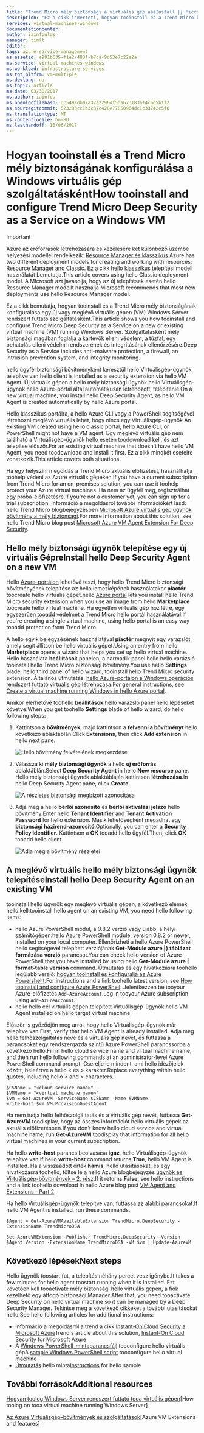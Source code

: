 ```yaml
---
title: "Trend Micro mély biztonsági a virtuális gép aaaInstall |} Microsoft Docs"
description: "Ez a cikk ismerteti, hogyan tooinstall és a Trend Micro biztonságának konfigurálása a hello klasszikus telepítési modellt az Azure-ban létrehozott virtuális gép."
services: virtual-machines-windows
documentationcenter: 
author: iainfoulds
manager: timlt
editor: 
tags: azure-service-management
ms.assetid: e991b635-f1e2-483f-b7ca-9d53e7c22e2a
ms.service: virtual-machines-windows
ms.workload: infrastructure-services
ms.tgt_pltfrm: vm-multiple
ms.devlang: na
ms.topic: article
ms.date: 03/30/2017
ms.author: iainfou
ms.openlocfilehash: dc5492db07a37a2296df5da673183a14c6d5b1f2
ms.sourcegitcommit: 523283cc1b3c37c428e77850964dc1c33742c5f0
ms.translationtype: MT
ms.contentlocale: hu-HU
ms.lasthandoff: 10/06/2017
---
```

# <a name="how-tooinstall-and-configure-trend-micro-deep-security-as-a-service-on-a-windows-vm"></a><span data-ttu-id="9c5d9-103">Hogyan tooinstall és a Trend Micro mély biztonságának konfigurálása a Windows virtuális gép szolgáltatásként</span><span class="sxs-lookup"><span data-stu-id="9c5d9-103">How tooinstall and configure Trend Micro Deep Security as a Service on a Windows VM</span></span>
> [!IMPORTANT]
> <span data-ttu-id="9c5d9-104">Azure az erőforrások létrehozására és kezelésére két különböző üzembe helyezési modellel rendelkezik: [Resource Manager és klasszikus](../../../resource-manager-deployment-model.md).</span><span class="sxs-lookup"><span data-stu-id="9c5d9-104">Azure has two different deployment models for creating and working with resources: [Resource Manager and Classic](../../../resource-manager-deployment-model.md).</span></span> <span data-ttu-id="9c5d9-105">Ez a cikk hello klasszikus telepítési modell használatát bemutatja.</span><span class="sxs-lookup"><span data-stu-id="9c5d9-105">This article covers using hello Classic deployment model.</span></span> <span data-ttu-id="9c5d9-106">A Microsoft azt javasolja, hogy az új telepítések esetén hello Resource Manager modellt használja.</span><span class="sxs-lookup"><span data-stu-id="9c5d9-106">Microsoft recommends that most new deployments use hello Resource Manager model.</span></span>

<span data-ttu-id="9c5d9-107">Ez a cikk bemutatja, hogyan tooinstall és a Trend Micro mély biztonságának konfigurálása egy új vagy meglévő virtuális gépen (VM) Windows Server rendszert futtató szolgáltatásként.</span><span class="sxs-lookup"><span data-stu-id="9c5d9-107">This article shows you how tooinstall and configure Trend Micro Deep Security as a Service on a new or existing virtual machine (VM) running Windows Server.</span></span> <span data-ttu-id="9c5d9-108">Szolgáltatásként mély biztonsági magában foglalja a kártevők elleni védelem, a tűzfal, egy behatolás elleni védelmi rendszerének és integritásának ellenőrzésére.</span><span class="sxs-lookup"><span data-stu-id="9c5d9-108">Deep Security as a Service includes anti-malware protection, a firewall, an intrusion prevention system, and integrity monitoring.</span></span>

<span data-ttu-id="9c5d9-109">hello ügyfél biztonsági bővítményként keresztül hello Virtuálisgép-ügynök telepítve van.</span><span class="sxs-lookup"><span data-stu-id="9c5d9-109">hello client is installed as a security extension via hello VM Agent.</span></span> <span data-ttu-id="9c5d9-110">Új virtuális gépen a hello mély biztonsági ügynök hello Virtuálisgép-ügynök hello Azure-portál által automatikusan létrehozott, telepítenie.</span><span class="sxs-lookup"><span data-stu-id="9c5d9-110">On a new virtual machine, you install hello Deep Security Agent, as hello VM Agent is created automatically by hello Azure portal.</span></span>

<span data-ttu-id="9c5d9-111">Hello klasszikus portálra, a hello Azure CLI vagy a PowerShell segítségével létrehozni meglévő virtuális lehet, hogy nincs egy Virtuálisgép-ügynök.</span><span class="sxs-lookup"><span data-stu-id="9c5d9-111">An existing VM created using hello classic portal, hello Azure CLI, or PowerShell might not have a VM agent.</span></span> <span data-ttu-id="9c5d9-112">Egy meglévő virtuális gép nem található a Virtuálisgép-ügynök hello esetén toodownload kell, és azt telepítse először.</span><span class="sxs-lookup"><span data-stu-id="9c5d9-112">For an existing virtual machine that doesn't have hello VM Agent, you need toodownload and install it first.</span></span> <span data-ttu-id="9c5d9-113">Ez a cikk mindkét eseteire vonatkozik.</span><span class="sxs-lookup"><span data-stu-id="9c5d9-113">This article covers both situations.</span></span>

<span data-ttu-id="9c5d9-114">Ha egy helyszíni megoldás a Trend Micro aktuális előfizetést, használhatja toohelp védeni az Azure virtuális gépeken.</span><span class="sxs-lookup"><span data-stu-id="9c5d9-114">If you have a current subscription from Trend Micro for an on-premises solution, you can use it toohelp protect your Azure virtual machines.</span></span> <span data-ttu-id="9c5d9-115">Ha nem az ügyfél még, regisztrálhat egy próba-előfizetésre.</span><span class="sxs-lookup"><span data-stu-id="9c5d9-115">If you're not a customer yet, you can sign up for a trial subscription.</span></span> <span data-ttu-id="9c5d9-116">Információ a megoldásról további információkért lásd: hello Trend Micro blogbejegyzésben [Microsoft Azure virtuális gép ügynök bővítmény a mély biztonsági](http://go.microsoft.com/fwlink/p/?LinkId=403945).</span><span class="sxs-lookup"><span data-stu-id="9c5d9-116">For more information about this solution, see hello Trend Micro blog post [Microsoft Azure VM Agent Extension For Deep Security](http://go.microsoft.com/fwlink/p/?LinkId=403945).</span></span>

## <a name="install-hello-deep-security-agent-on-a-new-vm"></a><span data-ttu-id="9c5d9-117">Hello mély biztonsági ügynök telepítése egy új virtuális Gépre</span><span class="sxs-lookup"><span data-stu-id="9c5d9-117">Install hello Deep Security Agent on a new VM</span></span>

<span data-ttu-id="9c5d9-118">Hello [Azure-portálon](http://portal.azure.com) lehetővé teszi, hogy hello Trend Micro biztonsági bővítményének telepítése az hello lemezképének használatakor **piactér** toocreate hello virtuális gépet.</span><span class="sxs-lookup"><span data-stu-id="9c5d9-118">hello [Azure portal](http://portal.azure.com) lets you install hello Trend Micro security extension when you use an image from hello **Marketplace** toocreate hello virtual machine.</span></span> <span data-ttu-id="9c5d9-119">Ha egyetlen virtuális gép hoz létre, egy egyszerűen tooadd védelmet a Trend Micro hello portál használatával.</span><span class="sxs-lookup"><span data-stu-id="9c5d9-119">If you're creating a single virtual machine, using hello portal is an easy way tooadd protection from Trend Micro.</span></span>

<span data-ttu-id="9c5d9-120">A hello egyik bejegyzésének használatával **piactér** megnyit egy varázslót, amely segít állítson be hello virtuális gépet.</span><span class="sxs-lookup"><span data-stu-id="9c5d9-120">Using an entry from hello **Marketplace** opens a wizard that helps you set up hello virtual machine.</span></span> <span data-ttu-id="9c5d9-121">Hello használata **beállítások** panelen, a harmadik panel hello hello varázsló tooinstall hello Trend Micro biztonsági bővítmény.</span><span class="sxs-lookup"><span data-stu-id="9c5d9-121">You use hello **Settings** blade, hello third panel of hello wizard, tooinstall hello Trend Micro security extension.</span></span>  <span data-ttu-id="9c5d9-122">Általános útmutatás: [hello Azure-portálon a Windows operációs rendszert futtató virtuális gép létrehozása](tutorial.md).</span><span class="sxs-lookup"><span data-stu-id="9c5d9-122">For general instructions, see [Create a virtual machine running Windows in hello Azure portal](tutorial.md).</span></span>

<span data-ttu-id="9c5d9-123">Amikor elérhetővé toohello **beállítások** hello varázsló panel hello lépéseket követve:</span><span class="sxs-lookup"><span data-stu-id="9c5d9-123">When you get toohello **Settings** blade of hello wizard, do hello following steps:</span></span>

1. <span data-ttu-id="9c5d9-124">Kattintson a **bővítmények**, majd kattintson a **felvenni a bővítményt** hello következő ablaktáblán.</span><span class="sxs-lookup"><span data-stu-id="9c5d9-124">Click **Extensions**, then click **Add extension** in hello next pane.</span></span>

   ![Hello bővítmény felvételének megkezdése][1]

2. <span data-ttu-id="9c5d9-126">Válassza ki **mély biztonsági ügynök** a hello **új erőforrás** ablaktáblán.</span><span class="sxs-lookup"><span data-stu-id="9c5d9-126">Select **Deep Security Agent** in hello **New resource** pane.</span></span> <span data-ttu-id="9c5d9-127">Hello mély biztonsági ügynök ablaktábláján kattintson **létrehozása**.</span><span class="sxs-lookup"><span data-stu-id="9c5d9-127">In hello Deep Security Agent pane, click **Create**.</span></span>

   ![A részletes biztonsági megbízott azonosítása][2]

3. <span data-ttu-id="9c5d9-129">Adja meg a hello **bérlői azonosító** és **bérlői aktiválási jelszó** hello bővítmény.</span><span class="sxs-lookup"><span data-stu-id="9c5d9-129">Enter hello **Tenant Identifier** and **Tenant Activation Password** for hello extension.</span></span> <span data-ttu-id="9c5d9-130">Másik lehetőségként megadhat egy **biztonsági házirend-azonosító**.</span><span class="sxs-lookup"><span data-stu-id="9c5d9-130">Optionally, you can enter a **Security Policy Identifier**.</span></span> <span data-ttu-id="9c5d9-131">Kattintson a **OK** tooadd hello ügyfél.</span><span class="sxs-lookup"><span data-stu-id="9c5d9-131">Then, click **OK** tooadd hello client.</span></span>

   ![Adja meg a bővítmény részletei][3]

## <a name="install-hello-deep-security-agent-on-an-existing-vm"></a><span data-ttu-id="9c5d9-133">A meglévő virtuális hello mély biztonsági ügynök telepítése</span><span class="sxs-lookup"><span data-stu-id="9c5d9-133">Install hello Deep Security Agent on an existing VM</span></span>
<span data-ttu-id="9c5d9-134">tooinstall hello ügynök egy meglévő virtuális gépen, a következő elemek hello kell:</span><span class="sxs-lookup"><span data-stu-id="9c5d9-134">tooinstall hello agent on an existing VM, you need hello following items:</span></span>

* <span data-ttu-id="9c5d9-135">hello Azure PowerShell modul, a 0.8.2 verzió vagy újabb, a helyi számítógépen.</span><span class="sxs-lookup"><span data-stu-id="9c5d9-135">hello Azure PowerShell module, version 0.8.2 or newer, installed on your local computer.</span></span> <span data-ttu-id="9c5d9-136">Ellenőrizheti a hello Azure PowerShell hello segítségével telepített verziójának **Get-Module azure |} táblázat formázása verzió** parancsot.</span><span class="sxs-lookup"><span data-stu-id="9c5d9-136">You can check hello version of Azure PowerShell that you have installed by using hello **Get-Module azure | format-table version** command.</span></span> <span data-ttu-id="9c5d9-137">Útmutatás és egy hivatkozásra toohello legújabb verzió: [hogyan tooinstall és konfigurálja az Azure Powershellt](/powershell/azure/overview).</span><span class="sxs-lookup"><span data-stu-id="9c5d9-137">For instructions and a link toohello latest version, see [How tooinstall and configure Azure PowerShell](/powershell/azure/overview).</span></span> <span data-ttu-id="9c5d9-138">Jelentkezzen be tooyour Azure-előfizetés `Add-AzureAccount`.</span><span class="sxs-lookup"><span data-stu-id="9c5d9-138">Log in tooyour Azure subscription using `Add-AzureAccount`.</span></span>
* <span data-ttu-id="9c5d9-139">hello hello cél virtuális gépen telepített Virtuálisgép-ügynök.</span><span class="sxs-lookup"><span data-stu-id="9c5d9-139">hello VM Agent installed on hello target virtual machine.</span></span>

<span data-ttu-id="9c5d9-140">Először is győződjön meg arról, hogy hello Virtuálisgép-ügynök már telepítve van.</span><span class="sxs-lookup"><span data-stu-id="9c5d9-140">First, verify that hello VM Agent is already installed.</span></span> <span data-ttu-id="9c5d9-141">Adja meg hello felhőszolgáltatás neve és a virtuális gép nevét, és futtassa a parancsokat egy rendszergazda szintű Azure PowerShell parancssorba a következő hello.</span><span class="sxs-lookup"><span data-stu-id="9c5d9-141">Fill in hello cloud service name and virtual machine name, and then run hello following commands at an administrator-level Azure PowerShell command prompt.</span></span> <span data-ttu-id="9c5d9-142">Cserélje le mindent, ami hello idézőjelek között, beleértve a hello < és > karakter.</span><span class="sxs-lookup"><span data-stu-id="9c5d9-142">Replace everything within hello quotes, including hello < and > characters.</span></span>

    $CSName = "<cloud service name>"
    $VMName = "<virtual machine name>"
    $vm = Get-AzureVM -ServiceName $CSName -Name $VMName
    write-host $vm.VM.ProvisionGuestAgent

<span data-ttu-id="9c5d9-143">Ha nem tudja hello felhőszolgáltatás és a virtuális gép nevét, futtassa **Get-AzureVM** toodisplay, hogy az összes információt hello virtuális gépek az aktuális előfizetésben.</span><span class="sxs-lookup"><span data-stu-id="9c5d9-143">If you don't know hello cloud service and virtual machine name, run **Get-AzureVM** toodisplay that information for all hello virtual machines in your current subscription.</span></span>

<span data-ttu-id="9c5d9-144">Ha hello **write-host** parancs beolvasása **igaz**, hello Virtuálisgép-ügynök telepítve van.</span><span class="sxs-lookup"><span data-stu-id="9c5d9-144">If hello **write-host** command returns **True**, hello VM Agent is installed.</span></span> <span data-ttu-id="9c5d9-145">Ha a visszaadott érték **hamis**, hello utasításokat, és egy hivatkozásra toohello, töltse le a hello Azure blogbejegyzés [ügynök és Virtuálisgép-bővítmények – 2. rész](http://go.microsoft.com/fwlink/p/?LinkId=403947).</span><span class="sxs-lookup"><span data-stu-id="9c5d9-145">If it returns **False**, see hello instructions and a link toohello download in hello Azure blog post [VM Agent and Extensions - Part 2](http://go.microsoft.com/fwlink/p/?LinkId=403947).</span></span>

<span data-ttu-id="9c5d9-146">Ha hello Virtuálisgép-ügynök telepítve van, futtassa az alábbi parancsokat.</span><span class="sxs-lookup"><span data-stu-id="9c5d9-146">If hello VM Agent is installed, run these commands.</span></span>

    $Agent = Get-AzureVMAvailableExtension TrendMicro.DeepSecurity -ExtensionName TrendMicroDSA

    Set-AzureVMExtension -Publisher TrendMicro.DeepSecurity –Version $Agent.Version -ExtensionName TrendMicroDSA -VM $vm | Update-AzureVM

## <a name="next-steps"></a><span data-ttu-id="9c5d9-147">Következő lépések</span><span class="sxs-lookup"><span data-stu-id="9c5d9-147">Next steps</span></span>
<span data-ttu-id="9c5d9-148">Hello ügynök toostart fut, a telepítés néhány percet vesz igénybe.</span><span class="sxs-lookup"><span data-stu-id="9c5d9-148">It takes a few minutes for hello agent toostart running when it is installed.</span></span> <span data-ttu-id="9c5d9-149">Ezt követően kell tooactivate mély biztonsági hello virtuális gépen, a fiók kezelhető egy átfogó biztonsági Manager.</span><span class="sxs-lookup"><span data-stu-id="9c5d9-149">After that, you need tooactivate Deep Security on hello virtual machine so it can be managed by a Deep Security Manager.</span></span> <span data-ttu-id="9c5d9-150">Tekintse meg a következő cikkeket a további utasításokat hello:</span><span class="sxs-lookup"><span data-stu-id="9c5d9-150">See hello following articles for additional instructions:</span></span>

* <span data-ttu-id="9c5d9-151">Információ a megoldásról a trend a cikk [Instant-On Cloud Security a Microsoft Azure](http://go.microsoft.com/fwlink/?LinkId=404101)</span><span class="sxs-lookup"><span data-stu-id="9c5d9-151">Trend's article about this solution, [Instant-On Cloud Security for Microsoft Azure](http://go.microsoft.com/fwlink/?LinkId=404101)</span></span>
* <span data-ttu-id="9c5d9-152">A [Windows PowerShell-mintaparancsfájl](http://go.microsoft.com/fwlink/?LinkId=404100) tooconfigure hello virtuális gép</span><span class="sxs-lookup"><span data-stu-id="9c5d9-152">A [sample Windows PowerShell script](http://go.microsoft.com/fwlink/?LinkId=404100) tooconfigure hello virtual machine</span></span>
* <span data-ttu-id="9c5d9-153">[Útmutatás](http://go.microsoft.com/fwlink/?LinkId=404099) hello minta</span><span class="sxs-lookup"><span data-stu-id="9c5d9-153">[Instructions](http://go.microsoft.com/fwlink/?LinkId=404099) for hello sample</span></span>

## <a name="additional-resources"></a><span data-ttu-id="9c5d9-154">További források</span><span class="sxs-lookup"><span data-stu-id="9c5d9-154">Additional resources</span></span>
<span data-ttu-id="9c5d9-155">[Hogyan toolog Windows Server rendszert futtató tooa virtuális gépen]</span><span class="sxs-lookup"><span data-stu-id="9c5d9-155">[How toolog on tooa virtual machine running Windows Server]</span></span>

<span data-ttu-id="9c5d9-156">[Az Azure Virtuálisgép-bővítmények és szolgáltatások]</span><span class="sxs-lookup"><span data-stu-id="9c5d9-156">[Azure VM Extensions and features]</span></span>

<!-- Image references -->
[1]: ./media/install-trend/new_vm_Blade3.png
[2]: ./media/install-trend/find_SecurityAgent.png
[3]: ./media/install-trend/SecurityAgentDetails.png

<!-- Link references -->
[Hogyan toolog Windows Server rendszert futtató tooa virtuális gépen]:connect-logon.md
[Az Azure Virtuálisgép-bővítmények és szolgáltatások]: http://go.microsoft.com/fwlink/p/?linkid=390493&clcid=0x409
